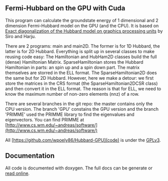 Fermi-Hubbard on the GPU with Cuda
----------------------------------

This program can calculate the groundstate energy of 1 dimensional and
2 dimension Fermi-Hubbard model on the GPU (and the CPU). It is based
on [Exact diagonalization of the Hubbard model on graphics processing units](http://arxiv.org/abs/1204.3425)
by Siro and Harju.

There are 2 programs: main and main2D. The former is for 1D Hubbard,
the latter is for 2D Hubbard. Everything is split up in several classes
to make reusing code easy:  The Hamiltonian and HubHam2D classes build the
full (dense) Hamiltonian Matrix. SparseHamiltonian stores the Hubbard
Hamiltonian in parts: an spin up and a spin down part. The matrix
themselves are storred in the ELL format.  The SparseHamiltonian2D does
the same but for 2D Hubbard. However, here we make a detour: we first
store the matrices in the CRS format (the SparseHamiltonian2DCSR class)
and then convert it in the ELL format. The reason is that for ELL,
we need to know the maximum number of non-zero elements (nnz) of a row.

There are several branches in the git repo: the master contains
only the CPU version. The branch 'GPU' constains the GPU version 
and the branch 'PRIMME' used the PRIMME library to find the 
eigenvalues and eigenvectors. You can find PRIMME
at [http://www.cs.wm.edu/~andreas/software/](http://www.cs.wm.edu/~andreas/software/)

All [https://github.com/wpoely86/Hubbard-GPU](code) is under the [GPLv3](https://www.gnu.org/licenses/gpl.txt).

Documentation
-------------
All code is documented with doxygen. The full docs can be 
generate or [read online](http://wpoely86.github.io/Hubbard-GPU/).
